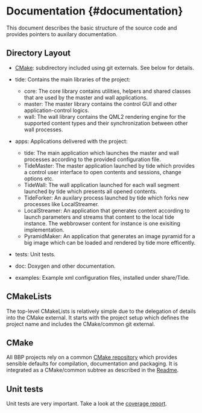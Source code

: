Documentation {#documentation}
============

This document describes the basic structure of the source code and provides
pointers to auxilary documentation.

## Directory Layout

* [CMake](https://github.com/Eyescale/CMake#readme): subdirectory
  included using git externals. See below for details.
* tide: Contains the main libraries of the project:
  * core: The core library contains utilities, helpers and shared classes that
          are used by the master and wall applications.
  * master: The master library contains the control GUI and other
            application-control logics.
  * wall: The wall library contains the QML2 rendering engine for the supported
          content types and their synchronization between other wall processes.
* apps: Applications delivered with the project:
  * tide: The main application which launches the master and wall processes
          according to the provided configuration file.
  * TideMaster: The master application launched by tide which provides a control
                user interface to open contents and sessions, change options etc.
  * TideWall: The wall application launched for each wall segment launched by
              tide which presents all opened contents.
  * TideForker: An auxilary process launched by tide which forks new processes
                like LocalStreamer.
  * LocalStreamer: An application that generates content according to launch
                   parameters and streams that content to the local tide
                   instance. The webbrowser content for instance is one
                   exisiting implementation.
  * PyramidMaker: An application that generates an image pyramid for a big
                  image which can be loaded and rendered by tide more
                  efficently.

* tests: Unit tests.
* doc: Doxygen and other documentation.
* examples: Example xml configuration files, installed under share/Tide.

## CMakeLists

The top-level CMakeLists is relatively simple due to the delegation of
details into the CMake external. It starts with the project setup which
defines the project name and includes the CMake/common git external.

## CMake

All BBP projects rely on a common
[CMake repository](https://github.com/Eyescale/CMake) which provides
sensible defaults for compilation, documentation and packaging. It is
integrated as a CMake/common subtree as described in the
[Readme](https://github.com/Eyescale/CMake#readme).

## Unit tests

Unit tests are very important. Take a look at the
[coverage report](CoverageReport/index.html).
